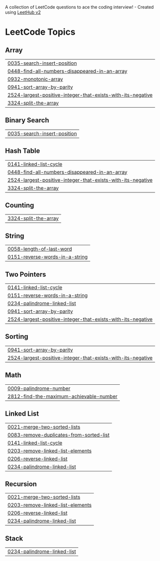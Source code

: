 A collection of LeetCode questions to ace the coding interview! - Created using [LeetHub v2](https://github.com/arunbhardwaj/LeetHub-2.0)
<!---LeetCode Topics Start-->
# LeetCode Topics
## Array
|  |
| ------- |
| [0035-search-insert-position](https://github.com/mohammedrimshan/leetcode/tree/master/0035-search-insert-position) |
| [0448-find-all-numbers-disappeared-in-an-array](https://github.com/mohammedrimshan/leetcode/tree/master/0448-find-all-numbers-disappeared-in-an-array) |
| [0932-monotonic-array](https://github.com/mohammedrimshan/leetcode/tree/master/0932-monotonic-array) |
| [0941-sort-array-by-parity](https://github.com/mohammedrimshan/leetcode/tree/master/0941-sort-array-by-parity) |
| [2524-largest-positive-integer-that-exists-with-its-negative](https://github.com/mohammedrimshan/leetcode/tree/master/2524-largest-positive-integer-that-exists-with-its-negative) |
| [3324-split-the-array](https://github.com/mohammedrimshan/leetcode/tree/master/3324-split-the-array) |
## Binary Search
|  |
| ------- |
| [0035-search-insert-position](https://github.com/mohammedrimshan/leetcode/tree/master/0035-search-insert-position) |
## Hash Table
|  |
| ------- |
| [0141-linked-list-cycle](https://github.com/mohammedrimshan/leetcode/tree/master/0141-linked-list-cycle) |
| [0448-find-all-numbers-disappeared-in-an-array](https://github.com/mohammedrimshan/leetcode/tree/master/0448-find-all-numbers-disappeared-in-an-array) |
| [2524-largest-positive-integer-that-exists-with-its-negative](https://github.com/mohammedrimshan/leetcode/tree/master/2524-largest-positive-integer-that-exists-with-its-negative) |
| [3324-split-the-array](https://github.com/mohammedrimshan/leetcode/tree/master/3324-split-the-array) |
## Counting
|  |
| ------- |
| [3324-split-the-array](https://github.com/mohammedrimshan/leetcode/tree/master/3324-split-the-array) |
## String
|  |
| ------- |
| [0058-length-of-last-word](https://github.com/mohammedrimshan/leetcode/tree/master/0058-length-of-last-word) |
| [0151-reverse-words-in-a-string](https://github.com/mohammedrimshan/leetcode/tree/master/0151-reverse-words-in-a-string) |
## Two Pointers
|  |
| ------- |
| [0141-linked-list-cycle](https://github.com/mohammedrimshan/leetcode/tree/master/0141-linked-list-cycle) |
| [0151-reverse-words-in-a-string](https://github.com/mohammedrimshan/leetcode/tree/master/0151-reverse-words-in-a-string) |
| [0234-palindrome-linked-list](https://github.com/mohammedrimshan/leetcode/tree/master/0234-palindrome-linked-list) |
| [0941-sort-array-by-parity](https://github.com/mohammedrimshan/leetcode/tree/master/0941-sort-array-by-parity) |
| [2524-largest-positive-integer-that-exists-with-its-negative](https://github.com/mohammedrimshan/leetcode/tree/master/2524-largest-positive-integer-that-exists-with-its-negative) |
## Sorting
|  |
| ------- |
| [0941-sort-array-by-parity](https://github.com/mohammedrimshan/leetcode/tree/master/0941-sort-array-by-parity) |
| [2524-largest-positive-integer-that-exists-with-its-negative](https://github.com/mohammedrimshan/leetcode/tree/master/2524-largest-positive-integer-that-exists-with-its-negative) |
## Math
|  |
| ------- |
| [0009-palindrome-number](https://github.com/mohammedrimshan/leetcode/tree/master/0009-palindrome-number) |
| [2812-find-the-maximum-achievable-number](https://github.com/mohammedrimshan/leetcode/tree/master/2812-find-the-maximum-achievable-number) |
## Linked List
|  |
| ------- |
| [0021-merge-two-sorted-lists](https://github.com/mohammedrimshan/leetcode/tree/master/0021-merge-two-sorted-lists) |
| [0083-remove-duplicates-from-sorted-list](https://github.com/mohammedrimshan/leetcode/tree/master/0083-remove-duplicates-from-sorted-list) |
| [0141-linked-list-cycle](https://github.com/mohammedrimshan/leetcode/tree/master/0141-linked-list-cycle) |
| [0203-remove-linked-list-elements](https://github.com/mohammedrimshan/leetcode/tree/master/0203-remove-linked-list-elements) |
| [0206-reverse-linked-list](https://github.com/mohammedrimshan/leetcode/tree/master/0206-reverse-linked-list) |
| [0234-palindrome-linked-list](https://github.com/mohammedrimshan/leetcode/tree/master/0234-palindrome-linked-list) |
## Recursion
|  |
| ------- |
| [0021-merge-two-sorted-lists](https://github.com/mohammedrimshan/leetcode/tree/master/0021-merge-two-sorted-lists) |
| [0203-remove-linked-list-elements](https://github.com/mohammedrimshan/leetcode/tree/master/0203-remove-linked-list-elements) |
| [0206-reverse-linked-list](https://github.com/mohammedrimshan/leetcode/tree/master/0206-reverse-linked-list) |
| [0234-palindrome-linked-list](https://github.com/mohammedrimshan/leetcode/tree/master/0234-palindrome-linked-list) |
## Stack
|  |
| ------- |
| [0234-palindrome-linked-list](https://github.com/mohammedrimshan/leetcode/tree/master/0234-palindrome-linked-list) |
<!---LeetCode Topics End-->